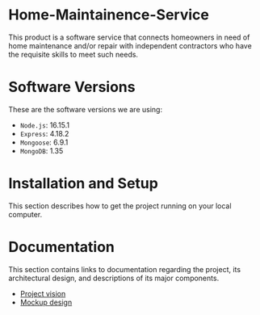 # Home-Maintainence-Service
This product is a software service that connects homeowners in need of home maintenance and/or repair with independent contractors who have the requisite skills to meet such needs. 

# Software Versions
These are the software versions we are using:
- `Node.js`: 16.15.1
- `Express`: 4.18.2
- `Mongoose`: 6.9.1
- `MongoDB`: 1.35

# Installation and Setup
This section describes how to get the project running on your local computer.

# Documentation
This section contains links to documentation regarding the project, its architectural design, and
descriptions of its major components.

- [Project vision](https://docs.google.com/document/d/1aokPhWfH1x-i7Ub0uCqAbQolaBFu6SpMfk1_qs4CJe0/edit?usp=sharing)
- [Mockup design](https://www.figma.com/file/zfSqP9uaUFwi53s4qJHhal/CSE-210-%2F-User-mockup?node-id=0%3A1&t=N5p72VTwvYbi5nUJ-0) 
